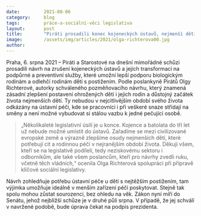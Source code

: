 ```yaml
---
date:         2021-08-06
category:     blog
tags:         práce-a-sociální-věci legislativa
layout:       post
title:        "Piráti prosadili konec kojeneckých ústavů, nejmenší děti budou vyrůstat v rodinném zázemí"
image:        /assets/img/articles/2021/olga-richterova00.jpg
author:       
---
```



 

Praha, 6. srpna 2021 – Piráti a Starostové na dnešní mimořádné schůzi prosadili návrh na zrušení kojeneckých ústavů a jejich transformaci na podpůrné a preventivní služby, které umožní lepší podporu biologickým rodinám a odlehčí rodinám dětí s postižením. Podle poslankyně Pirátů Olgy Richterové, autorky schváleného pozměňovacího návrhu, který znamená zásadní zlepšení postavení ohrožených dětí i jejich rodin a důstojný začátek života nejmenších dětí. Ty nebudou v nejcitlivějším období svého života odkázány na ústavní péči, kde se pracovníci i při veškeré snaze střídají na směny a není možné vybudovat si stálou vazbu k jedné pečující osobě.

> „Několikaleté legislativní úsilí je u konce. Kojence a batolata do tří let už nebude možné umístit do ústavů. Zařadíme se mezi civilizované evropské země a výrazně zlepšíme osudy nejmenších dětí, které potřebují cit a rodinnou péči v nejranějším období života. Děkuji všem, kteří se na legislativě podíleli, tedy neziskovému sektoru i odborníkům, ale také všem poslancům, kteří pro návrhy zvedli ruku, včetně těch vládních,“ ocenila Olga Richterová spolupráci při přípravě klíčové sociální legislativy. 

Návrh zohledňuje potřebu ústavní péče u dětí s nejtěžším postižením, tam výjimka umožňuje ideálně v menším zařízení péči poskytovat. Stejně tak spolu mohou zůstat sourozenci, bez ohledu na věk. Zákon nyní míří do Senátu, jehož nejbližší schůze je v druhé půli srpna. V případě, že jej schválí v navržené podobě, bude úprava čekat na podpis prezidenta.

 
